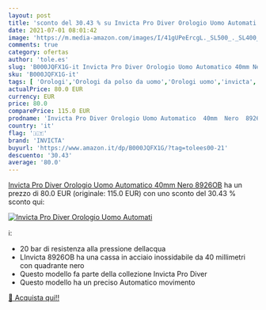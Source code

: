 ```yaml
---
layout: post
title: 'sconto del 30.43 % su Invicta Pro Diver Orologio Uomo Automati  '
date: 2021-07-01 08:01:42
image: 'https://m.media-amazon.com/images/I/41gUPeErcgL._SL500_._SL400_.jpg'
comments: true
category: ofertas
author: 'tole.es'
slug: 'B000JQFX1G-it Invicta Pro Diver Orologio Uomo Automatico 40mm Nero 8926OB'
sku: 'B000JQFX1G-it'
tags: [ 'Orologi','Orologi da polso da uomo','Orologi uomo','invicta', ]
actualPrice: 80.0 EUR
currency: EUR
price: 80.0
comparePrice: 115.0 EUR
prodname: 'Invicta Pro Diver Orologio Uomo Automatico  40mm  Nero  8926OB'
country: 'it'
flag: '🇮🇹'
brand: 'INVICTA'
buyurl: 'https://www.amazon.it/dp/B000JQFX1G/?tag=tolees00-21'
descuento: '30.43'
average: '80.0'
---
```


[Invicta Pro Diver Orologio Uomo Automatico  40mm  Nero  8926OB](https://www.amazon.it/dp/B000JQFX1G/?tag=tolees00-21) ha un prezzo di 80.0 EUR (originale: 115.0 EUR) con uno sconto del 30.43 % sconto qui:

[![Invicta Pro Diver Orologio Uomo Automati](https://m.media-amazon.com/images/I/41gUPeErcgL._SL500_._SL400_.jpg)](https://www.amazon.it/dp/B000JQFX1G/?tag=tolees00-21)

ℹ️:

- 20 bar di resistenza alla pressione dellacqua
- LInvicta 8926OB ha una cassa in acciaio inossidabile da 40 millimetri con quadrante nero
- Questo modello fa parte della collezione Invicta Pro Diver
- Questo modello ha un preciso Automatico movimento

[🛒 Acquista qui!!](https://www.amazon.it/dp/B000JQFX1G/?tag=tolees00-21)

